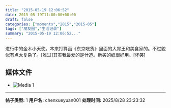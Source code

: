 ```yaml
---
title: "2015-05-19 12:06:52"
date: 2015-05-19T11:00:00+08:00
draft: false
categories: ["moments","2015","2015-05"]
tags: ["朋友圈","生活记录"]
summary: "2015-05-19 12:06:52..."
---
```


进行中的金木小天使。本来打算画《东京吃货》里面的大胃王和美食家的。不过貌似有点太复杂了。[难过]其实我最爱的是什造。新买的纸很好用。[坏笑]

## 媒体文件

- ![Media 1](/Moments/photos/2015-05-19/201505191206520.jpg)

---

**帖子类型:** 1
**用户名:** chenxueyuan001
**处理时间:** 2025/8/28 23:23:32
